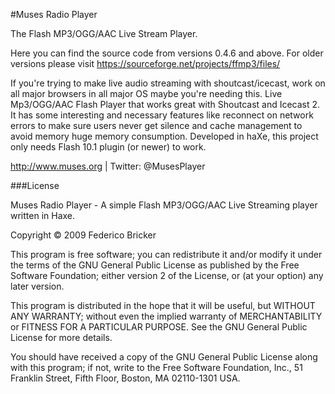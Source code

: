 #Muses Radio Player

The Flash MP3/OGG/AAC Live Stream Player.


Here you can find the source code from versions 0.4.6 and above. For older versions please visit https://sourceforge.net/projects/ffmp3/files/


If you're trying to make live audio streaming with shoutcast/icecast, work on all major browsers in all major OS maybe you're needing this.
Live Mp3/OGG/AAC Flash Player that works great with Shoutcast and Icecast 2. It has some interesting and necessary features like reconnect on network errors to make sure users never get silence and cache management to avoid memory huge memory consumption.
Developed in haXe, this project only needs Flash 10.1 plugin (or newer) to work.


http://www.muses.org | Twitter: @MusesPlayer


###License

Muses Radio Player - A simple Flash MP3/OGG/AAC Live Streaming player written in Haxe.

Copyright &copy; 2009 Federico Bricker

This program is free software; you can redistribute it and/or modify
it under the terms of the GNU General Public License as published by
the Free Software Foundation; either version 2 of the License, or
(at your option) any later version.

This program is distributed in the hope that it will be useful,
but WITHOUT ANY WARRANTY; without even the implied warranty of
MERCHANTABILITY or FITNESS FOR A PARTICULAR PURPOSE.  See the
GNU General Public License for more details.

You should have received a copy of the GNU General Public License along
with this program; if not, write to the Free Software Foundation, Inc.,
51 Franklin Street, Fifth Floor, Boston, MA 02110-1301 USA.
